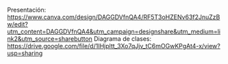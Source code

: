 Presentación: https://www.canva.com/design/DAGGDVfnQA4/RF5T3oHZENv63f2JnuZzBw/edit?utm_content=DAGGDVfnQA4&utm_campaign=designshare&utm_medium=link2&utm_source=sharebutton
Diagrama de clases: https://drive.google.com/file/d/1IHjpltt_3Xo7qJjv_tC6mOGwKPgAt4-x/view?usp=sharing
